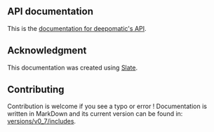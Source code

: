 ## API documentation

This is the [documentation for deepomatic's API](https://developers.deepomatic.com/docs/v0.7).

## Acknowledgment

This documentation was created using [Slate](https://github.com/lord/slate).

## Contributing

Contribution is welcome if you see a typo or error !
Documentation is written in MarkDown and its current version can be found in: [versions/v0_7/includes](versions/v0_7/includes).

